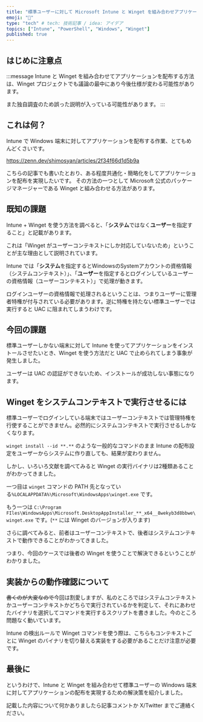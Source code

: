 ```yaml
---
title: "標準ユーザーに対して Microsoft Intune と Winget を組み合わせアプリケーション配布を実現させたい"
emoji: "📝"
type: "tech" # tech: 技術記事 / idea: アイデア
topics: ["Intune", "PowerShell", "Windows", "Winget"]
published: true
---
```


## はじめに注意点

:::message
Intune と Winget を組み合わせてアプリケーションを配布する方法は、Winget プロジェクトでも議論の最中にあり今後仕様が変わる可能性があります。

また独自調査のため誤った説明が入っている可能性があります。
:::

## これは何？

Intune で Windows 端末に対してアプリケーションを配布する作業、とてもめんどくさいです。

https://zenn.dev/shimosyan/articles/2f34f66d1d5b9a

こちらの記事でも書いたとおり、ある程度共通化・簡略化をしてアプリケーションを配布を実現したいです。
その方法の一つとして Microsoft 公式のパッケージマネージャーである Winget と組み合わせる方法があります。

## 既知の課題

Intune + Winget を使う方法を調べると、「**システム**ではなく**ユーザー**を指定すること」と記載があります。

これは「Winget がユーザーコンテキストにしか対応していないため」ということが主な理由として説明されています。

Intune では「**システム**を指定するとWindowsのSystemアカウントの資格情報（システムコンテキスト）」、「**ユーザー**を指定するとログインしているユーザーの資格情報（ユーザーコンテキスト）」で処理が動きます。

ログインユーザーの資格情報で処理されるということは、つまりユーザーに管理者特権が付与されている必要があります。逆に特権を持たない標準ユーザーでは実行すると UAC に阻まれてしまうわけです。

## 今回の課題

標準ユーザーしかない端末に対して Intune を使ってアプリケーションをインストールさせたいとき、Winget を使う方法だと UAC で止められてしまう事象が発生しました。

ユーザーは UAC の認証ができないため、インストールが成功しない事態になります。

## Winget をシステムコンテキストで実行させるには

標準ユーザーでログインしている端末ではユーザーコンテキストでは管理特権を行使することができません。必然的にシステムコンテキストで実行させるしかなくなります。

`winget install --id **.**` のような一般的なコマンドのまま Intune の配布設定をユーザーからシステムに作り直しても、結果が変わりません。

しかし、いろいろ文献を調べてみると Winget の実行バイナリは2種類あることがわかってきました。

一つ目は `winget` コマンドの PATH 先となっている`%LOCALAPPDATA%\Microsoft\WindowsApps\winget.exe` です。<!-- cspell:disable-line -->

もう一つは `C:\Program FIles\WindowsApps\Microsoft.DesktopAppInstaller_**_x64__8wekyb3d8bbwe\winget.exe` です。(`**` には Winget のバージョンが入ります)<!-- cspell:disable-line -->

さらに調べてみると、前者はユーザーコンテキストで、後者はシステムコンテキストで動作できることがわかってきました。

つまり、今回のケースでは後者の Winget を使うことで解決できるということがわかりました。

## 実装からの動作確認について

~~書くのが大変なので~~今回は割愛しますが、私のところではシステムコンテキストかユーザーコンテキストかどちらで実行されているかを判定して、それにあわせたバイナリを選択してコマンドを実行するスクリプトを書きました。今のところ問題なく動いています。

Intune の検出ルールで Winget コマンドを使う際は、こちらもコンテキストごとに Winget のバイナリを切り替える実装をする必要があることだけ注意が必要です。

## 最後に

というわけで、Intune と Winget を組み合わせて標準ユーザーの Windows 端末に対してアプリケーションの配布を実現するための解決策を紹介しました。

記載した内容について何かありましたら記事コメントか X/Twitter までご連絡ください。
